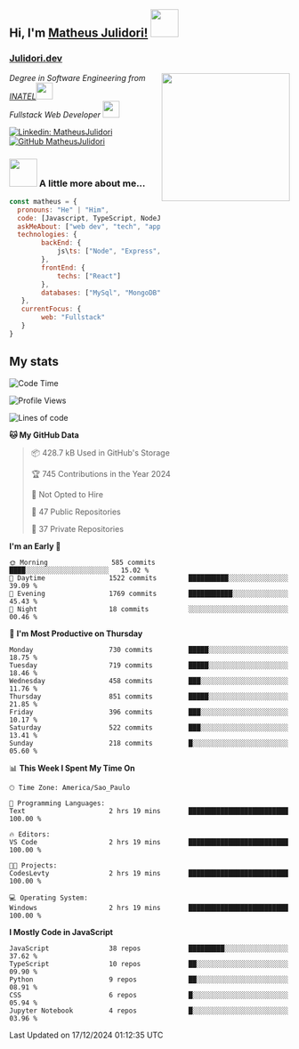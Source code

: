 <h2> Hi, I'm <a href="https://matheusjulidori.github.io" target="_blank">Matheus Julidori!</a> <img src="https://media.giphy.com/media/12oufCB0MyZ1Go/giphy.gif" width="50"></h2>
<h3><a href="https://julidori.dev/">Julidori.dev</a></h3>
<img align='right' src="https://media.giphy.com/media/3oKIPnAiaMCws8nOsE/giphy.gif" width="230" height="auto">
<p><em>Degree in Software Engineering from <a href="http://www.inatel.br" target="_blank">INATEL</a><img src="https://media.giphy.com/media/fYSnHlufseco8Fh93Z/giphy.gif" width="30"></br>
  Fullstack Web Developer <img src="https://media.giphy.com/media/WUlplcMpOCEmTGBtBW/giphy.gif" width="30">
</em></p>

[![Linkedin: MatheusJulidori](https://img.shields.io/badge/-MatheusJulidori-blue?style=flat-square&logo=Linkedin&logoColor=white&link=https://www.linkedin.com/in/MatheusJulidori/)](https://www.linkedin.com/in/MatheusJulidori/)
[![GitHub MatheusJulidori](https://img.shields.io/github/followers/matheusjulidori?label=follow&style=social)](https://github.com/MatheusJulidori)


### <img src="https://media.giphy.com/media/VgCDAzcKvsR6OM0uWg/giphy.gif" width="50"> A little more about me...  

```javascript
const matheus = {
  pronouns: "He" | "Him",
  code: [Javascript, TypeScript, NodeJS, Express, NestJS, React, MySQL, MongoDB, HTML, CSS, Python, Django, PostgreSQL],
  askMeAbout: ["web dev", "tech", "app dev", "games"],
  technologies: {
        backEnd: {
            js\ts: ["Node", "Express", "NestJS"]
        },
        frontEnd: {
            techs: ["React"]
        },
        databases: ["MySql", "MongoDB", "PostgreSQL"],
   },
   currentFocus: {
        web: "Fullstack"
   }
}
```
<h2>My stats</h2>

<!--START_SECTION:waka-->
![Code Time](http://img.shields.io/badge/Code%20Time-729%20hrs%2015%20mins-blue)

![Profile Views](http://img.shields.io/badge/Profile%20Views-4-blue)

![Lines of code](https://img.shields.io/badge/From%20Hello%20World%20I%27ve%20Written-7.5%20million%20lines%20of%20code-blue)

**🐱 My GitHub Data** 

> 📦 428.7 kB Used in GitHub's Storage 
 > 
> 🏆 745 Contributions in the Year 2024
 > 
> 🚫 Not Opted to Hire
 > 
> 📜 47 Public Repositories 
 > 
> 🔑 37 Private Repositories 
 > 
**I'm an Early 🐤** 

```text
🌞 Morning                585 commits         ████░░░░░░░░░░░░░░░░░░░░░   15.02 % 
🌆 Daytime                1522 commits        ██████████░░░░░░░░░░░░░░░   39.09 % 
🌃 Evening                1769 commits        ███████████░░░░░░░░░░░░░░   45.43 % 
🌙 Night                  18 commits          ░░░░░░░░░░░░░░░░░░░░░░░░░   00.46 % 
```
📅 **I'm Most Productive on Thursday** 

```text
Monday                   730 commits         █████░░░░░░░░░░░░░░░░░░░░   18.75 % 
Tuesday                  719 commits         █████░░░░░░░░░░░░░░░░░░░░   18.46 % 
Wednesday                458 commits         ███░░░░░░░░░░░░░░░░░░░░░░   11.76 % 
Thursday                 851 commits         █████░░░░░░░░░░░░░░░░░░░░   21.85 % 
Friday                   396 commits         ███░░░░░░░░░░░░░░░░░░░░░░   10.17 % 
Saturday                 522 commits         ███░░░░░░░░░░░░░░░░░░░░░░   13.41 % 
Sunday                   218 commits         █░░░░░░░░░░░░░░░░░░░░░░░░   05.60 % 
```


📊 **This Week I Spent My Time On** 

```text
🕑︎ Time Zone: America/Sao_Paulo

💬 Programming Languages: 
Text                     2 hrs 19 mins       █████████████████████████   100.00 % 

🔥 Editors: 
VS Code                  2 hrs 19 mins       █████████████████████████   100.00 % 

🐱‍💻 Projects: 
CodesLevty               2 hrs 19 mins       █████████████████████████   100.00 % 

💻 Operating System: 
Windows                  2 hrs 19 mins       █████████████████████████   100.00 % 
```

**I Mostly Code in JavaScript** 

```text
JavaScript               38 repos            █████████░░░░░░░░░░░░░░░░   37.62 % 
TypeScript               10 repos            ██░░░░░░░░░░░░░░░░░░░░░░░   09.90 % 
Python                   9 repos             ██░░░░░░░░░░░░░░░░░░░░░░░   08.91 % 
CSS                      6 repos             █░░░░░░░░░░░░░░░░░░░░░░░░   05.94 % 
Jupyter Notebook         4 repos             █░░░░░░░░░░░░░░░░░░░░░░░░   03.96 % 
```




 Last Updated on 17/12/2024 01:12:35 UTC
<!--END_SECTION:waka-->
